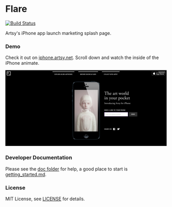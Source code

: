Flare
=====

[![Build Status](https://travis-ci.org/artsy/flare.png)](https://travis-ci.org/artsy/flare)

Artsy's iPhone app launch marketing splash page.

### Demo

Check it out on [iphone.artsy.net](http://iphone.artsy.net). Scroll down and watch the inside of the iPhone animate.

![Screenshot of Flare](public/assets/screenshot.png)

### Developer Documentation

Please see the [doc folder](https://github.com/artsy/flare/tree/master/doc) for help, a good place to start is [getting_started.md](https://github.com/artsy/flare/blob/master/doc/getting_started.md).

### License

MIT License, see [LICENSE](LICENSE.md) for details.
